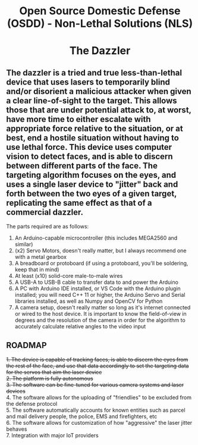<h1><p align=center> Open Source Domestic Defense (OSDD) - Non-Lethal Solutions (NLS)  </p></h1>

<h1><p align=center> The Dazzler  </p></h1>

<h2>The dazzler is a tried and true less-than-lethal device that uses lasers to temporarily blind and/or disorient a malicious attacker when given a clear line-of-sight to the target. This allows those that are under potential attack to, at worst, have more time to either escalate with appropriate force relative to the situation, or at best, end a hostile situation without having to use lethal force. This device uses computer vision to detect faces, and is able to discern between different parts of the face. The targeting algorithm focuses on the eyes, and uses a single laser device to "jitter" back and forth between the two eyes of a given target, replicating the same effect as that of a commercial dazzler.</h2>  

The parts required are as follows:

1. An Arduino-capable microcontroller (this includes MEGA2560 and similar)
2. (x2) Servo Motors, doesn't really matter, but I always recommend one with a metal gearbox
3. A breadboard or protoboard (if using a protoboard, you'll be soldering, keep that in mind)
4. At least (x10) solid-core male-to-male wires
5. A USB-A to USB-B cable to transfer data to and power the Arduino
6. A PC with Arduino IDE installed, or VS Code with the Arduino plugin installed; you will need C++ 11 or higher, the Arduino Servo and Serial libraries installed, as well as Numpy and OpenCV for Python
7. A camera setup, doesn't really matter so long as it's internet connected or wired to the host device. It is important to know the field-of-view in degrees and the resolution of the camera in order for the algorithm to accurately calculate relative angles to the video input

<h2>ROADMAP</h2>

~~1. The device is capable of tracking faces, is able to discern the eyes from the rest of the face, and use that data accordingly to set the targeting data for the servos that aim the laser device~~  
~~2. The platform is fully autonomous~~  
~~3. The software can be fine-tuned for various camera systems and laser devices~~  
4. The software allows for the uploading of "friendlies" to be excluded from the defense protocol  
5. The software automatically accounts for known entities such as parcel and mail delivery people, the police, EMS and firefighters, etc  
6. The software allows for customization of how "aggressive" the laser jitter behaves  
7. Integration with major IoT providers  


